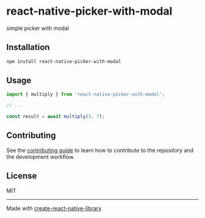 # react-native-picker-with-modal

simple picker with modal

## Installation

```sh
npm install react-native-picker-with-modal
```

## Usage

```js
import { multiply } from 'react-native-picker-with-modal';

// ...

const result = await multiply(3, 7);
```

## Contributing

See the [contributing guide](CONTRIBUTING.md) to learn how to contribute to the repository and the development workflow.

## License

MIT

---

Made with [create-react-native-library](https://github.com/callstack/react-native-builder-bob)
